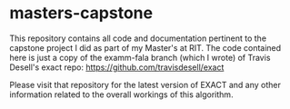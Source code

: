 # masters-capstone
This repository contains all code and documentation pertinent to the capstone project I did as part of my Master's at RIT. The code contained here is 
just a copy of the examm-fala branch (which I wrote) of Travis Desell's exact repo: https://github.com/travisdesell/exact

Please visit that repository for the latest version of EXACT and any other information related to the overall workings of this algorithm.
